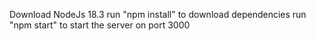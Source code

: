 Download NodeJs 18.3
run "npm install" to download dependencies
run "npm start" to start the server on port 3000
